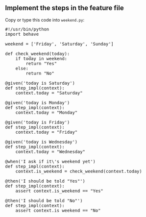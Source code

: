 ## Implement the steps in the feature file

Copy or type this code into `weekend.py`:

<pre class="file" data-filename="weekend.py" data-target="replace">
#!/usr/bin/python
import behave

weekend = ['Friday', 'Saturday', 'Sunday']

def check_weekend(today):
    if today in weekend:
        return "Yes"
    else:
        return "No"

@given('today is Saturday')
def step_impl(context):
    context.today = "Saturday"

@given('today is Monday')
def step_impl(context):
    context.today = "Monday"

@given('today is Friday')
def step_impl(context):
    context.today = "Friday"

@given('today is Wednesday')
def step_impl(context):
    context.today = "Wednesday"

@when('I ask if it\'s weekend yet')
def step_impl(context):
    context.is_weekend = check_weekend(context.today)
    
@then('I should be told "Yes"')
def step_impl(context):
    assert context.is_weekend == "Yes"

@then('I should be told "No"')
def step_impl(context):
    assert context.is_weekend == "No"
</pre>

